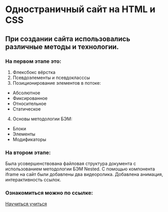 # Одностраничный сайт на HTML и CSS

## При создании сайта использовались различные методы и технологии.

### На первом этапе это:
1. Флексбокс вёрстка
2. Псевдоэлементы и псевдокласссы
3. Позиционирование элементов в потоке:
* Абсолютное
* Фиксированное
* Относительное
* Статическое
4. Основы методологии БЭМ:
* Блоки
* Элементы
* Модификаторы

### На втором этапе:
Была усовершенствована файловая структура документа
с использованием методологии БЭМ Nested.
С помощью компонента iframe на сайт были добавлены два видеоролика.
Добавлена анимация, интерактивность ссылок.

### Ознакомиться можно по ссылке:
[Научиться учиться](https://dhoine345.github.io/how-to-learn/)
